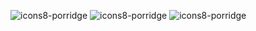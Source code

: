 
![icons8-porridge](https://user-images.githubusercontent.com/25420200/149005853-b3f519c2-4b87-4318-b37d-36de0c91b5bf.gif) ![icons8-porridge](https://user-images.githubusercontent.com/25420200/149005853-b3f519c2-4b87-4318-b37d-36de0c91b5bf.gif) ![icons8-porridge](https://user-images.githubusercontent.com/25420200/149005853-b3f519c2-4b87-4318-b37d-36de0c91b5bf.gif)
